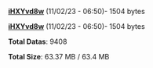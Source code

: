 [**iHXYvd8w**](/data/iHXYvd8w.txt) (11/02/23 - 06:50)- 1504 bytes

[**iHXYvd8w**](/data/iHXYvd8w.txt) (11/02/23 - 06:50)- 1504 bytes

**Total Datas**: 9408

**Total Size**: 63.37 MB / 63.4 MB